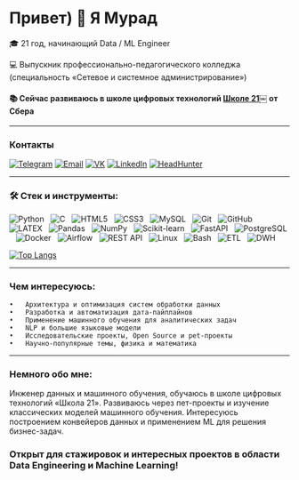 # Привет) 👋 Я Мурад

🎓 21 год, начинающий Data / ML Engineer

💻 Выпускник профессионально-педагогического колледжа (специальность «Сетевое и системное администрирование»)

#### 📚 Сейчас развиваюсь в школе цифровых технологий [Школе 21](https://21-school.ru/)￼ от Сбера
----
### Контакты  

[![Telegram](https://img.shields.io/badge/Telegram-26A5E4?style=for-the-badge&logo=telegram&logoColor=white)](https://t.me/pyrowoon)
[![Email](https://img.shields.io/badge/Email-affiliationmurad%40yandex.ru-red?style=for-the-badge&logo=gmail&logoColor=white)](mailto:affiliationmurad@yandex.ru)
[![VK](https://img.shields.io/badge/VK-0077FF?style=for-the-badge&logo=vk&logoColor=white)](https://vk.com/onemedjay)
[![LinkedIn](https://img.shields.io/badge/LinkedIn-0A66C2?style=for-the-badge&logo=linkedin&logoColor=white)](https://www.linkedin.com/in/murad715/)
[![HeadHunter](https://img.shields.io/badge/HeadHunter-FF0000?style=for-the-badge&logo=hh&logoColor=white)](https://kazan.hh.ru/resume/1881ef2fff0f2468a80039ed1f463443675630)

----
### 🛠️ Стек и инструменты:

![Python](https://img.shields.io/badge/-Python-black?logo=Python&style=social)&nbsp;&nbsp;
![C](https://img.shields.io/badge/-C-black?logo=c&style=social)&nbsp;&nbsp;
![HTML5](https://img.shields.io/badge/-HTML5-black?logo=html5&style=social)&nbsp;&nbsp;
![CSS3](https://img.shields.io/badge/-CSS3-black?logo=css3&style=social)&nbsp;&nbsp;
![MySQL](https://img.shields.io/badge/-MySQL-black?logo=mysql&style=social)&nbsp;&nbsp;
![Git](https://img.shields.io/badge/-Git-black?logo=git&style=social)&nbsp;&nbsp;
![GitHub](https://img.shields.io/badge/-GitHub-black?logo=github&style=social)&nbsp;&nbsp;
![LATEX](https://img.shields.io/badge/-LATEX-black?logo=latex&style=social)&nbsp;&nbsp;
![Pandas](https://img.shields.io/badge/-Pandas-black?logo=pandas&style=social)&nbsp;&nbsp;
![NumPy](https://img.shields.io/badge/-NumPy-black?logo=numpy&style=social)&nbsp;&nbsp;
![Scikit-learn](https://img.shields.io/badge/-Scikit--learn-black?logo=scikitlearn&style=social)&nbsp;&nbsp;
![FastAPI](https://img.shields.io/badge/-FastAPI-black?logo=fastapi&style=social)&nbsp;&nbsp;
![PostgreSQL](https://img.shields.io/badge/-PostgreSQL-black?logo=postgresql&style=social)&nbsp;&nbsp;
![Docker](https://img.shields.io/badge/-Docker-black?logo=docker&style=social)&nbsp;&nbsp;
![Airflow](https://img.shields.io/badge/-Apache%20Airflow-black?logo=apacheairflow&style=social)&nbsp;&nbsp;
![REST API](https://img.shields.io/badge/-REST%20API-black?logo=fastapi&style=social)&nbsp;&nbsp;
![Linux](https://img.shields.io/badge/-Linux-black?logo=linux&style=social)&nbsp;&nbsp;
![Bash](https://img.shields.io/badge/-Bash-black?logo=gnubash&style=social)&nbsp;&nbsp;
![ETL](https://img.shields.io/badge/-ETL-black?logo=databricks&style=social)&nbsp;&nbsp;
![DWH](https://img.shields.io/badge/-DWH-black?logo=googlebigquery&style=social)&nbsp;&nbsp;


[![Top Langs](https://github-readme-stats.vercel.app/api/top-langs/?username=affiliation24&layout=donut)](https://github.com/affiliation24/github-readme-stats)

----

###  Чем интересуюсь:

    •	Архитектура и оптимизация систем обработки данных
	•	Разработка и автоматизация дата-пайплайнов
	•	Применение машинного обучения для аналитических задач
	•	NLP и большие языковые модели
	•	Исследовательские проекты, Open Source и pet-проекты
	•	Научно-популярные темы, физика и математика

----

###  Немного обо мне:

Инженер данных и машинного обучения, обучаюсь в школе
цифровых технологий «Школа 21».
Развиваюсь через пет-проекты и изучение классических
моделей машинного обучения. Интересуюсь построением
конвейеров данных и применением ML для решения бизнес-задач.

###  Открыт для стажировок и интересных проектов в области Data Engineering и Machine Learning!
